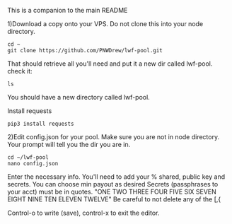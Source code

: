 This is a companion to the main README

1)Download a copy onto your VPS. Do not clone this into your node directory.
	
	cd ~
	git clone https://github.com/PNWDrew/lwf-pool.git
	
That should retrieve all you'll need and put it a new dir called lwf-pool. 
check it:

	ls
	 
You should have a new directory called lwf-pool.
	
Install requests

	pip3 install requests


2)Edit config.json for your pool. Make sure you are not in node directory. Your prompt will tell you the dir you are in.

	cd ~/lwf-pool
	nano config.json

Enter the necessary info. You'll need to add your % shared, public key and secrets. You can choose min payout as desired
Secrets (passphrases to your acct) must be in quotes. "ONE TWO THREE FOUR FIVE SIX SEVEN EIGHT NINE TEN ELEVEN TWELVE"
Be careful to not delete any of the [,{ 

Control-o to write (save), control-x to exit the editor.
  
